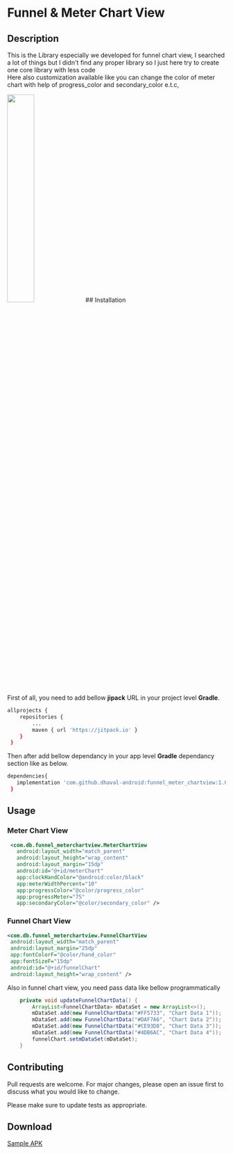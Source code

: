 # Funnel & Meter Chart View

## Description
This is the Library especially we developed for funnel chart view, I searched a lot of things but I didn't find any proper library so I just here try to create one core library with less code   
Here also customization available like you can change the color of meter chart with help of progress_color and secondary_color e.t.c,

<img src="https://raw.githubusercontent.com/dhaval-android/funnel_meter_chartview/master/screenshot/chart_screenshot_1.png" width="35%">
## Installation

First of all, you need to add bellow **jipack** URL in your project level **Gradle**.

```bash
allprojects {
	repositories {
		...
		maven { url 'https://jitpack.io' }
	}
 }
```
Then after add bellow dependancy in your app level  **Gradle** dependancy section like as below.

```bash
dependencies{
   implementation 'com.github.dhaval-android:funnel_meter_chartview:1.0.0'	;
 }
```

## Usage
### Meter Chart View

```xml
 <com.db.funnel_meterchartview.MeterChartView
   android:layout_width="match_parent"
   android:layout_height="wrap_content"
   android:layout_margin="15dp"
   android:id="@+id/meterChart"
   app:clockHandColor="@android:color/black"
   app:meterWidthPercent="10"
   app:progressColor="@color/progress_color"
   app:progressMeter="75"
   app:secondaryColor="@color/secondary_color" />

```
### Funnel Chart View
```xml
<com.db.funnel_meterchartview.FunnelChartView
 android:layout_width="match_parent"
 android:layout_margin="25dp"
 app:fontColorF="@color/hand_color"
 app:fontSizeF="15dp"
 android:id="@+id/funnelChart"
 android:layout_height="wrap_content" />

```
Also in funnel chart view, you need pass data like bellow programmatically

```java
    private void updateFunnelChartData() {
        ArrayList<FunnelChartData> mDataSet = new ArrayList<>();
        mDataSet.add(new FunnelChartData("#FF5733", "Chart Data 1"));
        mDataSet.add(new FunnelChartData("#DAF7A6", "Chart Data 2"));
        mDataSet.add(new FunnelChartData("#CE93D8", "Chart Data 3"));
        mDataSet.add(new FunnelChartData("#4DB6AC", "Chart Data 4"));
        funnelChart.setmDataSet(mDataSet);
    }

```
 

## Contributing
Pull requests are welcome. For major changes, please open an issue first to discuss what you would like to change.

Please make sure to update tests as appropriate.

## Download
[Sample APK](https://github.com/dhaval-android/funnel_meter_chartview/raw/master/funnel_meter_sample.apk)
